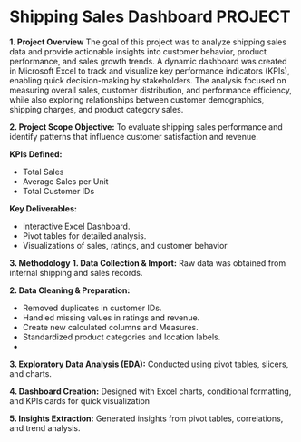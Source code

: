 # Shipping Sales Dashboard PROJECT
**1.	Project Overview**
The goal of this project was to analyze shipping sales data and provide actionable insights into customer behavior, product performance, and sales growth trends. A dynamic dashboard was created in Microsoft Excel to track and visualize key performance indicators (KPIs), enabling quick decision-making by stakeholders.
The analysis focused on measuring overall sales, customer distribution, and performance efficiency, while also exploring relationships between customer demographics, shipping charges, and product category sales.

**2.	Project Scope**
**Objective:** To evaluate shipping sales performance and identify patterns that influence customer satisfaction and revenue.

**KPIs Defined:**
* Total Sales
* Average Sales per Unit
* Total Customer IDs

**Key Deliverables:**
* Interactive Excel Dashboard.
* Pivot tables for detailed analysis.
* Visualizations of sales, ratings, and customer behavior

**3.	Methodology**
**1. Data Collection & Import:** Raw data was obtained from internal shipping and sales records.

**2. Data Cleaning & Preparation:**
* Removed duplicates in customer IDs.
* Handled missing values in ratings and revenue.
* Create new calculated columns and Measures.
* Standardized product categories and location labels.
* 
**3. Exploratory Data Analysis (EDA):** Conducted using pivot tables, slicers, and charts.
  
**4. Dashboard Creation:** Designed with Excel charts, conditional formatting, and KPIs cards for quick visualization

**5. Insights Extraction:** Generated insights from pivot tables, correlations, and trend analysis.

